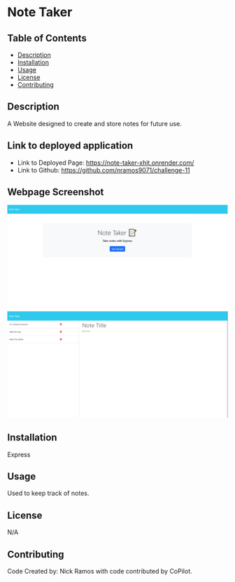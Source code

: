 # Note Taker

## Table of Contents
* [Description](#description)
* [Installation](#installation)
* [Usage](#usage)
* [License](#license)
* [Contributing](#contributing)


## Description

A Website designed to create and store notes for future use.

## Link to deployed application
 
* Link to Deployed Page: https://note-taker-xhjt.onrender.com/
* Link to Github: https://github.com/nramos9071/challenge-11

## Webpage Screenshot



![Webpage Screen Shot](./assets/Images/Homepage.png)
![Webpage Screen Shot](./assets/Images/Note%20Page.png)



## Installation
Express
 
## Usage
Used to keep track of notes.
 
## License
N/A
 
## Contributing
Code Created by: Nick Ramos with code contributed by CoPilot.